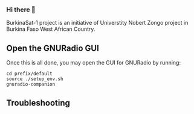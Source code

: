 ### Hi there 👋

BurkinaSat-1 project is an initiative of Universtity Nobert Zongo project in Burkina Faso West African Country.

## Open the GNURadio GUI
Once this is all done, you may open the GUI for GNURadio by running:
 
	cd prefix/default
	source ./setup_env.sh
	gnuradio-companion
## Troubleshooting




